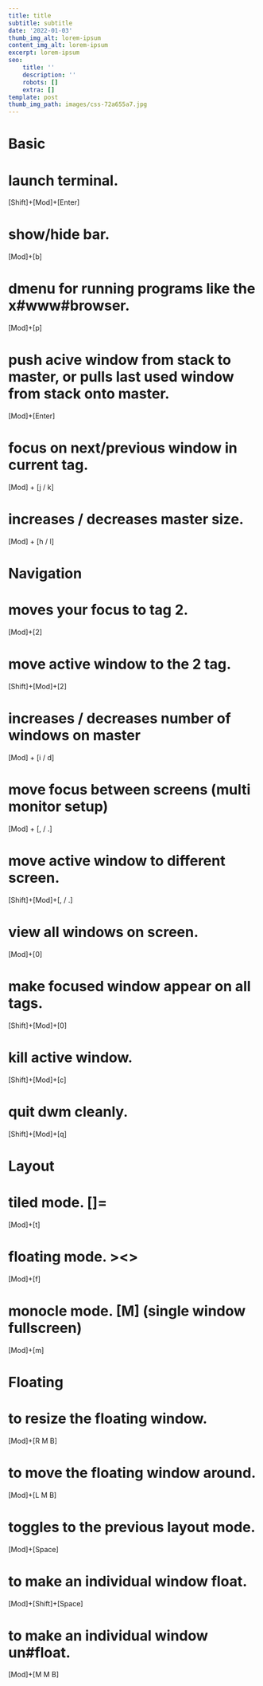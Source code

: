 ```yaml
---
title: title
subtitle: subtitle
date: '2022-01-03'
thumb_img_alt: lorem-ipsum
content_img_alt: lorem-ipsum
excerpt: lorem-ipsum
seo:
    title: ''
    description: ''
    robots: []
    extra: []
template: post
thumb_img_path: images/css-72a655a7.jpg
---
```


# Basic

# launch terminal.

[Shift]+[Mod]+[Enter]

# show/hide bar.

[Mod]+[b]

# dmenu for running programs like the x#www#browser.

[Mod]+[p]

# push acive window from stack to master, or pulls last used window from stack onto master.

[Mod]+[Enter]

# focus on next/previous window in current tag.

[Mod] + [j / k]

# increases / decreases master size.

[Mod] + [h / l]

# Navigation

# moves your focus to tag 2.

[Mod]+[2]

# move active window to the 2 tag.

[Shift]+[Mod]+[2]

# increases / decreases number of windows on master

[Mod] + [i / d]

# move focus between screens (multi monitor setup)

[Mod] + [, / .]

# move active window to different screen.

[Shift]+[Mod]+[, / .]

# view all windows on screen.

[Mod]+[0]

# make focused window appear on all tags.

[Shift]+[Mod]+[0]

# kill active window.

[Shift]+[Mod]+[c]

# quit dwm cleanly.

[Shift]+[Mod]+[q]

# Layout

# tiled mode. []=

[Mod]+[t]

# floating mode. ><>

[Mod]+[f]

# monocle mode. [M] (single window fullscreen)

[Mod]+[m]

# Floating

# to resize the floating window.

[Mod]+[R M B]

# to move the floating window around.

[Mod]+[L M B]

# toggles to the previous layout mode.

[Mod]+[Space]

# to make an individual window float.

[Mod]+[Shift]+[Space]

# to make an individual window un#float.

[Mod]+[M M B]
